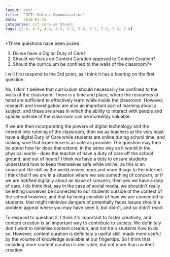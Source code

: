 ```yaml
---
layout: post
title:  "ICT: Online Communication"
date:   2018-01-31
categories: ict core-cm bteach
tags: [2-6, 4-3, 4-4, 4-5, 5-2, 5-5, 7-1, 7-2, 7-3, 7-4]
---
```

*Three questions have been posed:
1. Do we have a Digital Duty of Care?
2. Should we focus on Content Curation opposed to Content Creation?
3. Should the curriculum be confined to the walls of the classroom?*

I will first respond to the 3rd point, as I think it has a bearing on the first question.

No, I don' t believe that curriculum should necessarily be confined to the walls of the classroom. There is a time and place, where the resources at hand are sufficient to effectively learn while inside the classroom. However, research and investigation are also an important part of learning about a subject, and these are areas in which the ability to interact with people and spaces outside of the classroom can be incredibly valuable.

If we are then incorporating the powers of digital technology and the internet into running of the classroom, then we as teachers at the very least have a digital Duty of Care while students are online during school time, and making sure that experience is as safe as possible. The question may then be about how far does that extend, in the same way as it would in the physical world - does the teacher of have a duty of care off the school ground, and out of hours? I think we have a duty to ensure students understand how to keep themselves safe while online, as this is an important life skill as the world moves more and more things to the internet. I think that if we are in a situation where we see something of concern, or if we are notified digitally about an issue of concern, then yes we have a duty of care. I do think that, say in the case of social media, we shouldn't really be letting ourselves be connected to our students outside of the context of the school however, and that by being sensible of how we are connected to students, that might minimise dangers of potentially faces issues should a problem appear where you may have seen it, but didn't, and so didn't react.

To respond to question 2, I think it's important to foster creativity, and content creation is an important way to contribute to society. We definitely don't want to minimise content creation, and not train students how to do so. However, content curation is definitely a useful skill, made more useful by the volume of knowledge available at our fingertips. So I think that including more content curation is desirable, but not more than content creation.